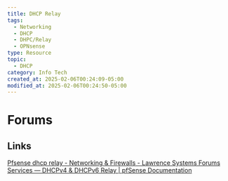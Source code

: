 ```yaml
---
title: DHCP Relay
tags:
  - Networking
  - DHCP
  - DHPC/Relay
  - OPNsense
type: Resource
topic:
  - DHCP
category: Info Tech
created_at: 2025-02-06T00:24:09-05:00
modified_at: 2025-02-06T00:24:50-05:00
---
```

# Forums
## Links
[Pfsense dhcp relay - Networking & Firewalls - Lawrence Systems Forums](https://forums.lawrencesystems.com/t/pfsense-dhcp-relay/15968)
[Services — DHCPv4 & DHCPv6 Relay | pfSense Documentation](https://docs.netgate.com/pfsense/en/latest/services/dhcp/relay.html)


